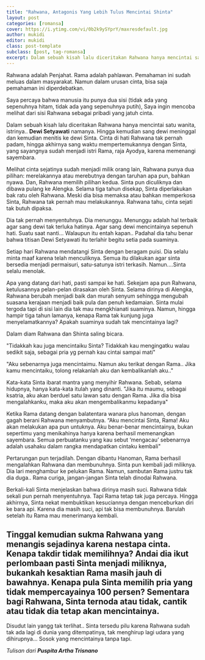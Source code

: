 ```yaml
---
title: "Rahwana, Antagonis Yang Lebih Tulus Mencintai Shinta"
layout: post
categories: [romansa]
cover: https://i.ytimg.com/vi/0b2k9ySYprY/maxresdefault.jpg
author: mukidi
editor: mukidi
class: post-template
subclass: [post, tag-romansa]
excerpt: Dalam sebuah kisah lalu diceritakan Rahwana hanya mencintai satu wanita, istrinya.. Dewi Setyawati. Hingga kemudian sang dewi meninggal dan kemudian menitis ke dewi Sinta. 
---
```

Rahwana adalah Penjahat. 
Rama adalah pahlawan. 
Pemahaman ini sudah meluas dalam masyarakat. 
Namun dalam urusan cinta, bisa saja pemahaman ini diperdebatkan. 

Saya percaya bahwa manusia itu punya dua sisi (tidak ada yang sepenuhnya hitam, tidak ada yang sepenuhnya putih), 
Saya ingin mencoba melihat dari sisi Rahwana sebagai pribadi yang jatuh cinta.  

Dalam sebuah kisah lalu diceritakan Rahwana hanya mencintai satu wanita, istrinya.. **Dewi Setyawati** namanya. 
Hingga kemudian sang dewi meninggal dan kemudian menitis ke dewi Sinta. 
Cinta di hati Rahwana tak pernah padam, hingga akhirnya sang waktu mempertemukannya dengan Sinta, yang sayangnya sudah menjadi istri Rama, raja Ayodya, karena memenangi sayembara. 

Melihat cinta sejatinya sudah menjadi milik orang lain, Rahwana punya dua pilihan: merelakannya atau merebutnya dengan taruhan apa pun, bahkan nyawa. 
Dan, Rahwana memilih pilihan kedua.
Sinta pun diculiknya dan dibawa pulang ke Alengka. Selama tiga tahun disekap, Sinta diperlakukan bak ratu oleh Rahwana. Meski dia bisa memaksa atau bahkan memperkosa Sinta, Rahwana tak pernah mau melakukannya. 
Rahwana tahu, cinta sejati tak butuh dipaksa.

Dia tak pernah menyentuhnya. 
Dia menunggu. 
Menunggu adalah hal terbaik agar sang dewi tak terluka hatinya. 
Agar sang dewi mencintainya sepenuh hati. Suatu saat nanti... Walaupun itu entah kapan..
Padahal dia tahu benar bahwa titisan Dewi Setyawati itu terlahir begitu setia pada suaminya.

Setiap hari Rahwana mendatangi Sinta dengan beragam puisi. 
Dia selalu minta maaf karena telah menculiknya. 
Semua itu dilakukan agar sinta bersedia menjadi permaisuri, satu-satunya istri terkasih. Namun....Sinta selalu menolak.

Apa yang datang dari hati, pasti sampai ke hati. Sekejam apa pun Rahwana, ketulusannya pelan-pelan dirasakan oleh Sinta. 
Selama dirinya di Alengka, Rahwana berubah menjadi baik dan murah senyum sehingga mengubah suasana kerajaan menjadi baik pula dan penuh kedamaian. 
Sinta mulai tergoda tapi di sisi lain dia tak mau mengkhianati suaminya. 
Namun, hingga hampir tiga tahun lamanya, kenapa Rama tak kunjung juga menyelamatkannya? Apakah suaminya sudah tak mencintainya lagi?

Dalam diam Rahwana dan Shinta saling bicara. 

"Tidakkah kau juga mencintaiku Sinta? Tidakkah kau mengingatku walau sedikit saja, sebagai pria yg pernah kau cintai sampai mati"

"Aku sebenarnya juga mencintaimu. Namun aku terikat dengan Rama.. Jika kamu mencintaiku, tolong relakanlah aku dan kembalikanlah aku.."

Kata-kata Sinta ibarat mantra yang menyihir Rahwana. Sebab, selama hidupnya, hanya kata-kata itulah yang dinanti. 
"Jika itu maumu, sebagai ksatria, aku akan berduel satu lawan satu dengan Rama. 
Jika dia bisa mengalahkanku, maka aku akan mengembalikanmu kepadanya"

Ketika Rama datang dengan balatentara wanara plus hanoman, dengan gagah berani Rahwana menyambutnya. 
“Aku mencintai Sinta, Rama! Aku akan melakukan apa pun untuknya. Aku benar-benar mencintainya, bukan sepertimu yang menikahinya hanya karena berhasil memenangkan sayembara. Semua perbuatanku yang kau sebut ‘mengacau’ sebenarnya adalah usahaku dalam rangka mendapatkan cintaku kembali"

Pertarungan pun terjadilah. 
Dengan dibantu Hanoman, Rama berhasil mengalahkan Rahwana dan membunuhnya. Sinta pun kembali jadi miliknya.
Dia lari menghambur ke pelukan Rama. 
Namun, sambutan Rama justru tak dia duga.. Rama curiga, jangan-jangan Sinta telah dinodai Rahwana.

Berkali-kali Sinta menjelaskan bahwa dirinya masih suci. 
Rahwana tidak sekali pun pernah menyentuhnya. Tapi Rama tetap tak juga percaya. Hingga akhirnya, Sinta nekat membuktikan kesuciannya dengan menceburkan diri ke bara api. 
Karena dia masih suci, api tak bisa membunuhnya. Barulah setelah itu Rama mau menerimanya kembali.

Tinggal kemudian sukma Rahwana yang menangis sejadinya karena nestapa cinta. Kenapa takdir tidak memilihnya? Andai dia ikut perlombaan pasti Sinta menjadi miliknya, bukankah kesaktian Rama masih jauh di bawahnya. 
Kenapa pula Sinta memilih pria yang tidak mempercayainya 100 persen? Sementara bagi Rahwana, Sinta ternoda atau tidak, cantik atau tidak dia tetap akan mencintainya.
------
Disudut lain yangg tak terlihat..  Sinta tersedu pilu karena Rahwana sudah tak ada lagi di dunia yang ditempatinya, tak menghirup lagi udara yang dihirupnya... 
Sosok yang mencintainya tanpa tapi. 

_Tulisan dari **Puspita Artha Trisnano**_
